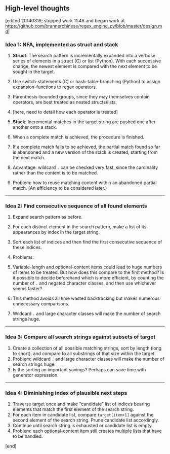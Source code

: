 ## High-level thoughts

[edited 20140319; stopped work 11:48 and began work at https://github.com/brannerchinese/regex_engine_py/blob/master/design.md]

### Idea 1: NFA, implemented as struct and stack

1. **Struct**: The search pattern is incrementally expanded into a verbose series of elements in a struct (C) or list (Python). With each successive change, the newest element is compared with the next element to be sought in the target.

  2. Use switch-statements (C) or hash-table-branching (Python) to assign expansion-functions to regex operators.
  2. Parenthesis-bounded groups, since they may themselves contain operators, are best treated as nested structs/lists.
  2. [here, need to detail how each operator is treated]

1. **Stack**: Incremental matches in the target string are pushed one after another onto a stack. 

  2. When a complete match is achieved, the procedure is finished. 
  2. If a complete match fails to be achieved, the partial match found so far is abandoned and a new version of the stack is created, starting from the next match.
  2. Advantage: wildcard `.` can be checked very fast, since the cardinality rather than the content is to be matched.
  2. Problem: how to reuse matching content within an abandoned partial match. (An efficiency to be considered later.)

---

### Idea 2: Find consecutive sequence of all found elements

1. Expand search pattern as before.
1. For each distinct element in the search pattern, make a list of its appearances by index in the target string.
1. Sort each list of indices and then find the first consecutive sequence of these indices. 
1. Problems: 

  2. Variable-length and optional-content items could lead to huge numbers of items to be treated. But how does this compare to the first method? Is it possible to decide beforehand which is more efficient, by counting the number of `.` and negated character classes, and then use whichever seems faster? 
  2. This method avoids all time wasted backtracking but makes numerous unnecessary comparisons.
  3. Wildcard `.` and large character classes will make the number of search strings huge.

---

### Idea 3: Compare all search strings against subsets of target

1. Create a collection of all possible matching strings, sort by length (long to short), and compare to all substrings of that size within the target.
1. Problem: wildcard `.` and large character classes will make the number of search strings huge.
1. Is the sorting an important savings? Perhaps can save time with generator expression.

---

### Idea 4: Diminishing index of plausible next steps

1. Traverse target once and make "candidate" list of indices bearing elements that match the first element of the search string.
1. For each item in candidate list, compare `target[item+1]` against the second element of the search string. Prune candidate list accordingly.
1. Continue until search string is exhausted or candidate list is empty.
1. Problem: each optional-content item still creates multiple lists that have to be handled.

[end]
